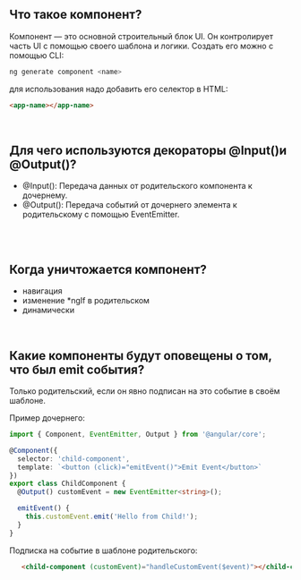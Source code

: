 ## <a name="what-is"></a>Что такое компонент?

Компонент — это основной строительный блок UI. Он контролирует часть UI с помощью своего шаблона и логики. Создать его можно с помощью CLI:

```bash
ng generate component <name>
```
для использования надо добавить его селектор в HTML:

```html
<app-name></app-name>
```
<br/>

## <a name="input_output"></a>Для чего используются декораторы @Input()и @Output()?

- @Input(): Передача данных от родительского компонента к дочернему.
- @Output(): Передача событий от дочернего элемента к родительскому с помощью EventEmitter.

<br/>

<br/>

## <a name="idestroy"></a>Когда уничтожается компонент?

- навигация
- изменение *ngIf в родительском
- динамически

<br/>

## <a name="emit"></a>Какие компоненты будут оповещены о том, что был emit события?

Только родительский, если он явно подписан на это событие в своём шаблоне.

Пример дочернего:

```typescript
import { Component, EventEmitter, Output } from '@angular/core';

@Component({
  selector: 'child-component',
  template: `<button (click)="emitEvent()">Emit Event</button>`
})
export class ChildComponent {
  @Output() customEvent = new EventEmitter<string>();

  emitEvent() {
    this.customEvent.emit('Hello from Child!');
  }
}
```
Подписка на событие в шаблоне родительского:

```html
   <child-component (customEvent)="handleCustomEvent($event)"></child-component>
```

<br/>